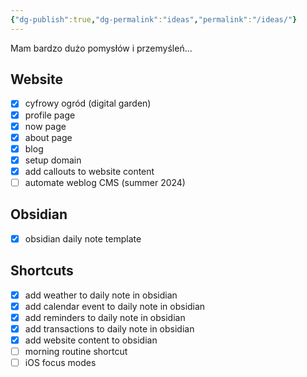 ```yaml
---
{"dg-publish":true,"dg-permalink":"ideas","permalink":"/ideas/"}
---
```



Mam bardzo dużo pomysłów i przemyśleń...

## Website

- [x] cyfrowy ogród (digital garden)
- [x] profile page
- [x] now page
- [x] about page
- [x] blog
- [x] setup domain
- [x] add callouts to website content
- [ ] automate weblog CMS (summer 2024)

## Obsidian

- [x] obsidian daily note template

## Shortcuts

- [x] add weather to daily note in obsidian
- [x] add calendar event to daily note in obsidian
- [x] add reminders to daily note in obsidian
- [x] add transactions to daily note in obsidian
- [x] add website content to obsidian
- [ ] morning routine shortcut
- [ ] iOS focus modes
